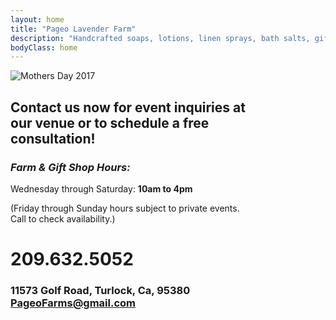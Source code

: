 ```yaml
---
layout: home
title: "Pageo Lavender Farm"
description: "Handcrafted soaps, lotions, linen sprays, bath salts, gift boxes, baskets and other unique items."
bodyClass: home
---
```

![Mothers Day 2017](http://pageolavenderfarm.com/assets/img/mothersday_2017_soldout.png)


## Contact us now for event inquiries at<br>our venue or to schedule a free<br>consultation!

### *Farm & Gift Shop Hours:*
Wednesday through Saturday: **10am to 4pm**<br>

(Friday through Sunday hours subject to private events.<br>Call to check availability.)

# 209.632.5052
 
### 11573 Golf Road, Turlock, Ca, 95380<br>PageoFarms@gmail.com

## <br>
